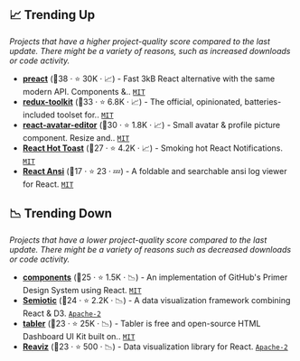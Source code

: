 ## 📈 Trending Up

_Projects that have a higher project-quality score compared to the last update. There might be a variety of reasons, such as increased downloads or code activity._

- <b><a href="https://github.com/preactjs/preact">preact</a></b> (🥇38 ·  ⭐ 30K · 📈) - Fast 3kB React alternative with the same modern API. Components &.. <code><a href="http://bit.ly/34MBwT8">MIT</a></code>
- <b><a href="https://github.com/reduxjs/redux-toolkit">redux-toolkit</a></b> (🥈33 ·  ⭐ 6.8K · 📈) - The official, opinionated, batteries-included toolset for.. <code><a href="http://bit.ly/34MBwT8">MIT</a></code>
- <b><a href="https://github.com/mosch/react-avatar-editor">react-avatar-editor</a></b> (🥈30 ·  ⭐ 1.8K · 📈) - Small avatar & profile picture component. Resize and.. <code><a href="http://bit.ly/34MBwT8">MIT</a></code>
- <b><a href="https://github.com/timolins/react-hot-toast">React Hot Toast</a></b> (🥉27 ·  ⭐ 4.2K · 📈) - Smoking hot React Notifications. <code><a href="http://bit.ly/34MBwT8">MIT</a></code>
- <b><a href="https://github.com/RaoHai/react-ansi">React Ansi</a></b> (🥉17 ·  ⭐ 23 · 💤) - A foldable and searchable ansi log viewer for React. <code><a href="http://bit.ly/34MBwT8">MIT</a></code>

## 📉 Trending Down

_Projects that have a lower project-quality score compared to the last update. There might be a variety of reasons such as decreased downloads or code activity._

- <b><a href="https://github.com/primer/react">components</a></b> (🥉25 ·  ⭐ 1.5K · 📉) - An implementation of GitHub's Primer Design System using React. <code><a href="http://bit.ly/34MBwT8">MIT</a></code>
- <b><a href="https://github.com/nteract/semiotic">Semiotic</a></b> (🥉24 ·  ⭐ 2.2K · 📉) - A data visualization framework combining React & D3. <code><a href="http://bit.ly/3nYMfla">Apache-2</a></code>
- <b><a href="https://github.com/tabler/tabler">tabler</a></b> (🥉23 ·  ⭐ 25K · 📉) - Tabler is free and open-source HTML Dashboard UI Kit built on.. <code><a href="http://bit.ly/34MBwT8">MIT</a></code> <code><img src="https://getbootstrap.com/docs/5.0/assets/img/favicons/favicon-32x32.png" style="display:inline;" width="13" height="13"></code>
- <b><a href="https://github.com/reaviz/reaviz">Reaviz</a></b> (🥉23 ·  ⭐ 500 · 📉) - Data visualization library for React. <code><a href="http://bit.ly/3nYMfla">Apache-2</a></code>

